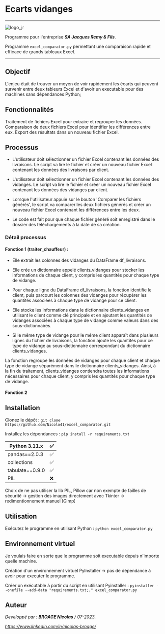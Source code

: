 # Ecarts vidanges
***
![logo_jr](https://github.com/Nicolo41/excel_comparator/assets/72193849/02109d10-a47e-44f4-a301-e4a39d5796ac)

Programme pour l'entreprise ***SA Jacques Remy & Fils***.

Programme `excel_comparator.py` permettant une comparaison rapide et efficace de grands tableaux Excel.
***
## Objectif
L'enjeu était de trouver un moyen de voir rapidement les écarts qui peuvent survenir entre deux tableurs Excel et d'avoir un executable pour des machines sans dépendances Python;

## Fonctionnalités
Traitement de fichiers Excel pour extraire et regrouper les données.
Comparaison de deux fichiers Excel pour identifier les différences entre eux.
Export des résultats dans un nouveau fichier Excel.
## Processus
- L'utilisateur doit sélectionner un fichier Excel contenant les données des livraisons. Le script va lire le fichier et créer un nouveau fichier Excel contenant les données des livraisons par client.

- L'utilisateur doit sélectionner un fichier Excel contenant les données des vidanges. Le script va lire le fichier et créer un nouveau fichier Excel contenant les données des vidanges par client.

- Lorsque l'utilisateur appuie sur le bouton 'Comparer les fichiers générés', le script va comparer les deux fichiers générés et créer un nouveau fichier Excel contenant les différences entre les deux. 

- Le code est fait pour que chaque fichier généré soit enregistré dans le dossier des téléchargements à la date de sa création.
### Détail processus
#### Fonction 1 (traiter_chauffeur) :
- Elle extrait les colonnes des vidanges du DataFrame df_livraisons.

- Elle crée un dictionnaire appelé clients_vidanges pour stocker les informations de chaque client, y compris les quantités pour chaque type de vidange.

- Pour chaque ligne du DataFrame df_livraisons, la fonction identifie le client, puis parcourt les colonnes des vidanges pour récupérer les quantités associées à chaque type de vidange pour ce client.

- Elle stocke les informations dans le dictionnaire clients_vidanges en utilisant le client comme clé principale et en ajoutant les quantités de vidanges associées à chaque type de vidange comme valeurs dans des sous-dictionnaires.

- Si le même type de vidange pour le même client apparaît dans plusieurs lignes du fichier de livraisons, la fonction ajoute les quantités pour ce type de vidange au sous-dictionnaire correspondant du dictionnaire clients_vidanges.

La fonction regroupe les données de vidanges pour chaque client et chaque type de vidange séparément dans le dictionnaire clients_vidanges. Ainsi, à la fin du traitement, clients_vidanges contiendra toutes les informations nécessaires pour chaque client, y compris les quantités pour chaque type de vidange.
#### Fonction 2 


## Installation
Clonez le dépôt : `git clone https://github.com/Nicolo41/excel_comparator.git`

Installez les dépendances : `pip install -r requirements.txt`

| Python 3.11.x   | :white_check_mark: |
| ----------------| ------------------ |
| pandas==2.0.3   | :white_check_mark: |
| collections     | :white_check_mark: |
| tabulate==0.9.0 | :white_check_mark: |
| PIL             | :x:                |

Choix de ne pas utiliser la lib PIL, Pillow car non exempte de failles de sécurité -> gestion des images directement avec Tkinter -> redimentionnement manuel (Gimp)

## Utilisation
Exécutez le programme en utilisant Python : `python excel_comparator.py`


## Environnement virtuel
Je voulais faire en sorte que le programme soit executable depuis n'importe quelle machine.

Création d'un environnement virtuel PyInstaller -> pas de dépendance à avoir pour executer le programme.

Créer un exécutable à partir du script en utilisant Pyinstaller : `pyinstaller --onefile --add-data "requirements.txt;." excel_comparator.py`

## Auteur
*Developpé par :* ***BROAGE Nicolas*** */ 07-2023.*


*https://www.linkedin.com/in/nicolas-broage/*
